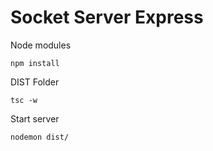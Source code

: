 
# Socket Server Express


Node modules
```
npm install
```

DIST Folder
```
tsc -w
```

Start server
```
nodemon dist/
```


